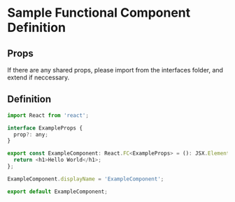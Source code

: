 # Sample Functional Component Definition

## Props

If there are any shared props, please import from the interfaces folder, and extend if neccessary.

## Definition

```javascript
import React from 'react';

interface ExampleProps {
  prop?: any;
}

export const ExampleComponent: React.FC<ExampleProps> = (): JSX.Element => {
  return <h1>Hello World</h1>;
};

ExampleComponent.displayName = 'ExampleComponent';

export default ExampleComponent;
```
